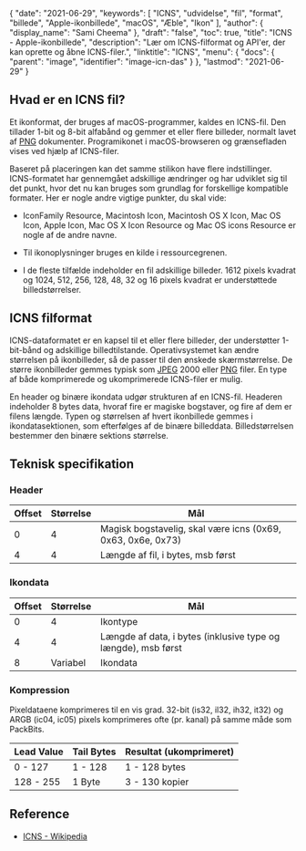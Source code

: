 {
  "date": "2021-06-29",
  "keywords": [
"ICNS",
"udvidelse",
"fil",
"format",
"billede",
"Apple-ikonbillede",
"macOS",
"Æble",
"Ikon"
],
  "author": {
    "display_name": "Sami Cheema"
},
  "draft": "false",
  "toc": true,
  "title": "ICNS - Apple-ikonbillede",
  "description": "Lær om ICNS-filformat og API'er, der kan oprette og åbne ICNS-filer.",
  "linktitle": "ICNS",
  "menu": {
    "docs": {
      "parent": "image",
      "identifier": "image-icn-das"
}
},
  "lastmod": "2021-06-29"
}

## Hvad er en ICNS fil? ##

Et ikonformat, der bruges af macOS-programmer, kaldes en ICNS-fil. Den tillader 1-bit og 8-bit alfabånd og gemmer et eller flere billeder, normalt lavet af [PNG](/image/png/) dokumenter. Programikonet i macOS-browseren og grænsefladen vises ved hjælp af ICNS-filer.

Baseret på placeringen kan det samme stilikon have flere indstillinger. ICNS-formatet har gennemgået adskillige ændringer og har udviklet sig til det punkt, hvor det nu kan bruges som grundlag for forskellige kompatible formater. Her er nogle andre vigtige punkter, du skal vide:

* IconFamily Resource, Macintosh Icon, Macintosh OS X Icon, Mac OS Icon, Apple Icon, Mac OS X Icon Resource og Mac OS icons Resource er nogle af de andre navne. 

* Til ikonoplysninger bruges en kilde i ressourcegrenen.

* I de fleste tilfælde indeholder en fil adskillige billeder. 1612 pixels kvadrat og 1024, 512, 256, 128, 48, 32 og 16 pixels kvadrat er understøttede billedstørrelser.



## ICNS filformat ##

ICNS-dataformatet er en kapsel til et eller flere billeder, der understøtter 1-bit-bånd og adskillige billedtilstande.
Operativsystemet kan ændre størrelsen på ikonbilleder, så de passer til den ønskede skærmstørrelse. De større ikonbilleder gemmes typisk som [JPEG](/image/jpeg/) 2000 eller [PNG](/image/png/) filer. En type af både komprimerede og ukomprimerede ICNS-filer er mulig.

En header og binære ikondata udgør strukturen af en ICNS-fil. Headeren indeholder 8 bytes data, hvoraf fire er magiske bogstaver, og fire af dem er filens længde. Typen og størrelsen af hvert ikonbillede gemmes i ikondatasektionen, som efterfølges af de binære billeddata. Billedstørrelsen bestemmer den binære sektions størrelse.

## Teknisk specifikation ##

### Header ###

|Offset|Størrelse|Mål
---|---|---|
|0|4|Magisk bogstavelig, skal være icns (0x69, 0x63, 0x6e, 0x73)
|4|4|Længde af fil, i bytes, msb først


### Ikondata ###

|Offset|Størrelse|Mål
---|---|---|
|0|4|Ikontype
|4|4|Længde af data, i bytes (inklusive type og længde), msb først
|8|Variabel|Ikondata

### Kompression ###

Pixeldataene komprimeres til en vis grad. 32-bit (is32, il32, ih32, it32) og ARGB (ic04, ic05) pixels komprimeres ofte (pr. kanal) på samme måde som PackBits.

|Lead Value|Tail Bytes|Resultat (ukomprimeret)
---|---|---|
|0 - 127|1 - 128|1 - 128 bytes
|128 - 255|1 Byte|3 - 130 kopier

## Reference ##

* [ICNS - Wikipedia](https://en.wikipedia.org/wiki/Apple_Icon_Image_format)


